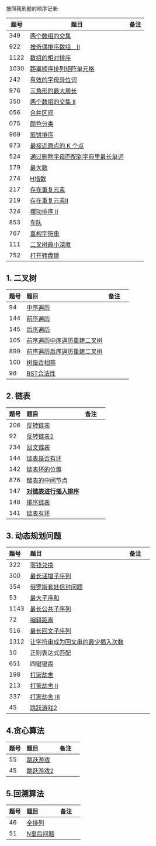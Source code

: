 按照我刷题的顺序记录:

|题号|题目|备注|
|---|---|---|
|349|[两个数组的交集](./349.go)||
|922|[按奇偶排序数组　II](./922.go)||
|1122|[数组的相对排序](./1122.go)||
|1030|[距离顺序排列矩阵单元格](./1030.go)||
|242|[有效的字母异位词](./242.go)||
|976|[三角形的最大周长](./976.go)||
|350|[两个数组的交集 II](./350.go)||
|056|[合并区间](./56.go)||
|075|[颜色分类](./75.go)||
|969|[煎饼排序](./969.go)||
|973|[最接近原点的 K 个点](./973.go)||
|524|[通过删除字母匹配到字典里最长单词](./524.go)||
|179|[最大数](./179.go)||
|274|[H指数](./274.go)||
|217|[存在重复元素](./217.go)||
|219|[存在重复元素Ⅱ](./219.go)||
|324|[摆动排序 II](./324.go)||
|853|[车队](./853.go)||
|767|[重构字符串](./767.go)||
|111|[二叉树最小深度](./111.go)||
|752|[打开转盘锁](./752.go)||

## 1. 二叉树
| 题号 | 题目                | 备注 |    |
|:----|:--------------------|:----|:---|
| 94  | [中序遍历](./94.go)       ||    |
| 144  | [前序遍历](./144.go)       ||    |
| 145  | [后序遍历](./145.go)       ||    |
| 105  | [前序遍历中序遍历重建二叉树](./105.go)       ||    |
| 899  | [前序遍历后序遍历重建二叉树](./899.go)       ||    |
| 100  | [树是否相等](./100.go)       ||    |
| 98  | [BST合法性](./98.go)       ||    |


## 2. 链表
| 题号 | 题目                | 备注 |    |
|:----|:--------------------|:----|:---|
| 206  | [反转链表](./206.go)       ||    |
| 92  | [反转链表2](./92.go)       ||    |
|234|[回文链表](./234.go)|
|144|[链表是否有环](./144.go)||
|142|[链表环的位置](./142.go)||
|876|[链表的中间节点](./876.go)||
|147|[**对链表进行插入排序**](./147.go)||
|148|[排序链表](./148.go)||
|141|[链表有环](./141.go)||

## 3. 动态规划问题
| 题号  | 题目                    | 备注 |    |
|:-----|:-----------------------|:-----|:---|
| 322  | [零钱兑换](./322.go)          ||    |
| 300  | [最长递增子序列](./300.go)     ||    |
| 354  | [俄罗斯套娃信封问题](./354.go)  ||    |
| 53   | [最大子序和](./53.go)          ||    |
| 1143 | [最长公共子序列](./1143.go)    ||    |
| 72   | [编辑距离](./72.go)           ||    |
| 516  | [最长回文子序列](./516.go)     ||    |
| 1312 | [让字符串成为回文串的最少插入次数](./1312.go) ||    |
| 10   | 正则表达式匹配                 ||    |
| 651  | 四键键盘                      ||    |
| 198  | [打家劫舍](./198.go)     |     |    |
| 213  | [打家劫舍 II ](./213.go) |     |    |
| 337  | [打家劫舍 III](./337.go) |     |    |
| 45   | [跳跃游戏2](./45.go)     |     |    |

## 4.贪心算法
| 题号 | 题目                | 备注 |    |
|:----|:--------------------|:----|:---|
| 55  | [跳跃游戏](./55.go)       ||    |
| 45  | [跳跃游戏2](./45.go) |     |    |

## 5.回溯算法
| 题号 | 题目                | 备注 |    |
|:----|:--------------------|:----|:---|
|46|[全排列](./46.go)||
|51|[N皇后问题](./51.go)||